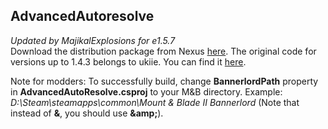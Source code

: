 ## AdvancedAutoresolve
*Updated by MajikalExplosions for e1.5.7*\
Download the distribution package from Nexus [here](https://www.nexusmods.com/mountandblade2bannerlord/mods/1151/).
The original code for versions up to 1.4.3 belongs to ukiie. You can find it [here](https://github.com/ukiie/bannerlord-advanced-autoresolve).


Note for modders: To successfully build, change **BannerlordPath** property in **AdvancedAutoResolve.csproj** to your M&B directory. Example: *D:\Steam\steamapps\common\Mount &amp; Blade II Bannerlord* (Note that instead of **&**, you should use **\&amp;**).

